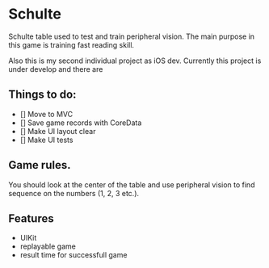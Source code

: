 # Schulte
Schulte table used to test and train peripheral vision. The main purpose in this game is training fast reading skill.
  
Also this is my second individual project as iOS dev. Currently this project is under develop and there are

## Things to do:

- [] Move to MVC
- [] Save game records with CoreData
- [] Make UI layout clear
- [] Make UI tests

## Game rules.
You should look at the center of the table and use peripheral vision to find sequence on the numbers (1, 2, 3 etc.).

## Features

- UIKit
- replayable game
- result time for successfull game
